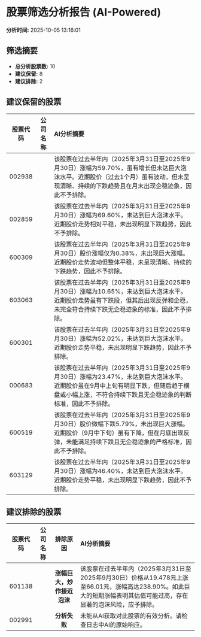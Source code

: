 # 股票筛选分析报告 (AI-Powered)

**分析时间:** 2025-10-05 13:16:01

## 筛选摘要

- **总分析股票数:** 10
- **建议保留:** 8
- **建议排除:** 2

## 建议保留的股票

| 股票代码 | 公司名称 | AI分析摘要 |
|:---:|:---:|:---|
| 002938 |  | 该股票在过去半年内（2025年3月31日至2025年9月30日）涨幅为59.70%，虽有增长但未达巨大泡沫水平。近期股价（过去1个月）虽有波动，但未呈现清晰、持续的下跌趋势且在月末出现企稳迹象，因此不予排除。 |
| 002859 |  | 该股票在过去半年内（2025年3月31日至2025年9月30日）涨幅为69.60%，未达到巨大泡沫水平。近期股价走势相对平稳，未出现明显下跌趋势，因此不予排除。 |
| 600309 |  | 该股票在过去半年内（2025年3月31日至2025年9月30日）股价涨幅仅为0.38%，未出现巨大涨幅。近期股价走势波动但整体平稳，未呈现清晰、持续的下跌趋势，因此不予排除。 |
| 603063 |  | 该股票在过去半年内（2025年3月31日至2025年9月30日）涨幅为10.65%，未达到巨大泡沫水平。近期股价走势虽有下跌段，但其后出现反弹和企稳，未完全符合持续下跌无企稳迹象的标准，因此不予排除。 |
| 600301 |  | 该股票在过去半年内（2025年3月31日至2025年9月30日）涨幅为52.02%，未达到巨大泡沫水平。近期股价走势平稳，未出现明显下跌趋势，因此不予排除。 |
| 000683 |  | 该股票在过去半年内（2025年3月31日至2025年9月30日）涨幅为23.47%，未达到巨大泡沫水平。近期股价虽在9月中上旬有明显下跌，但随后趋于横盘或小幅上涨，不符合持续下跌且无企稳迹象的判断标准，因此不予排除。 |
| 600519 |  | 该股票在过去半年内（2025年3月31日至2025年9月30日）股价微幅下跌5.79%，未出现巨大涨幅。近期股价（9月中下旬）虽有下降，但在月底出现反弹，未能满足持续下跌且无企稳迹象的严格标准，因此不予排除。 |
| 603129 |  | 该股票在过去半年内（2025年3月31日至2025年9月30日）涨幅为46.40%，未达到巨大泡沫水平。近期股价走势平稳，未出现明显下跌趋势，因此不予排除。 |

## 建议排除的股票

| 股票代码 | 公司名称 | 排除原因 | AI分析摘要 |
|:---:|:---:|:---:|:---|
| 601138 |  | **涨幅巨大，炒作接近泡沫** | 该股票在过去半年内（2025年3月31日至2025年9月30日）价格从19.478元上涨至66.01元，涨幅高达238.90%。如此巨大的短期涨幅表明其估值可能过高，存在显著的泡沫风险，应予排除。 |
| 002991 |  | **分析失败** | 未能从AI获取对此股票的有效分析。请检查日志中AI的原始响应。 |
